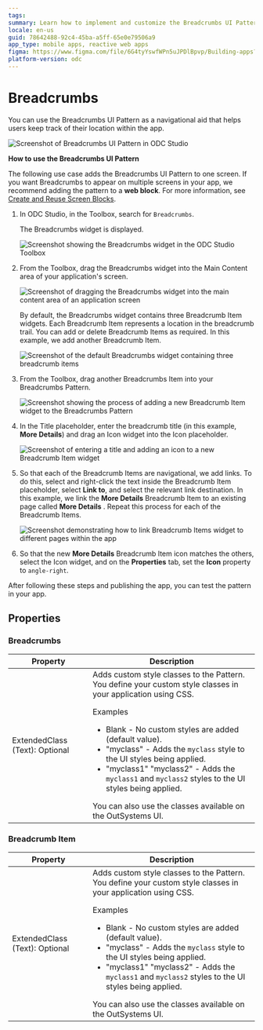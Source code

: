 ```yaml
---
tags: 
summary: Learn how to implement and customize the Breadcrumbs UI Pattern in OutSystems Developer Cloud (ODC) to enhance app navigation.
locale: en-us
guid: 78642488-92c4-45ba-a5ff-65e0e79506a9
app_type: mobile apps, reactive web apps
figma: https://www.figma.com/file/6G4tyYswfWPn5uJPDlBpvp/Building-apps?type=design&node-id=3208%3A17141&t=ZwHw8hXeFhwYsO5V-1
platform-version: odc
---
```


# Breadcrumbs

You can use the Breadcrumbs UI Pattern as a navigational aid that helps users keep track of their location within the app.

![Screenshot of Breadcrumbs UI Pattern in ODC Studio](images/breadcrumbs-2-ss.png "Breadcrumbs UI Pattern in ODC Studio")

**How to use the Breadcrumbs UI Pattern**

The following use case adds the Breadcrumbs UI Pattern to one screen. If you want Breadcrumbs to appear on multiple screens in your app, we recommend adding the pattern to a **web block**. For more information, see [Create and Reuse Screen Blocks](../../reuse/block-create-reuse.md).

1. In ODC Studio, in the Toolbox, search for `Breadcrumbs`.
  
    The Breadcrumbs widget is displayed.

    ![Screenshot showing the Breadcrumbs widget in the ODC Studio Toolbox](images/breadcrumbs-8-ss.png "Breadcrumbs Widget in Toolbox")

1. From the Toolbox, drag the Breadcrumbs widget into the Main Content area of your application's screen.

    ![Screenshot of dragging the Breadcrumbs widget into the main content area of an application screen](images/breadcrumbs-9-ss.png "Dragging Breadcrumbs Widget into Main Content Area")

    By default, the Breadcrumbs widget contains three Breadcrumb Item widgets. Each Breadcrumb Item represents a location in the breadcrumb trail. You can add or delete Breadcrumb Items as required. In this example, we add another Breadcrumb Item.

    ![Screenshot of the default Breadcrumbs widget containing three breadcrumb items](images/breadcrumbs-1-ss.png "Default Breadcrumbs Widget with Three Items")

1. From the Toolbox, drag another Breadcrumbs Item into your Breadcrumbs Pattern.

    ![Screenshot showing the process of adding a new Breadcrumb Item widget to the Breadcrumbs Pattern](images/breadcrumbs-10-ss.png "Adding a New Breadcrumb Item widget")
        
1. In the Title placeholder, enter the breadcrumb title (in this example, **More Details**) and drag an Icon widget into the Icon placeholder.

    ![Screenshot of entering a title and adding an icon to a new Breadcrumb Item widget](images/breadcrumbs-11-ss.png "Entering Title and Adding Icon to Breadcrumb Item Widget")

1. So that each of the Breadcrumb Items are navigational, we add links. To do this, select and right-click the text inside the Breadcrumb Item placeholder, select **Link to**, and select the relevant link destination. In this example, we link the **More Details** Breadcrumb Item to an existing page called **More Details** . Repeat this process for each of the Breadcrumb Items.

    ![Screenshot demonstrating how to link Breadcrumb Items widget to different pages within the app](images/breadcrumbs-3-ss.png "Linking Breadcrumb Items Widget to Pages")

1. So that the new **More Details** Breadcrumb Item icon matches the others, select the Icon widget, and on the **Properties** tab, set the **Icon** property to `angle-right`.

After following these steps and publishing the app, you can test the pattern in your app.

## Properties

### Breadcrumbs

| Property                       | Description                                                                                                                                                                                                                                                                                                                                                                                                                                                                                                                                                                                                              |
|--------------------------------|--------------------------------------------------------------------------------------------------------------------------------------------------------------------------------------------------------------------------------------------------------------------------------------------------------------------------------------------------------------------------------------------------------------------------------------------------------------------------------------------------------------------------------------------------------------------------------------------------------------------------|
| ExtendedClass (Text): Optional | Adds custom style classes to the Pattern. You define your custom style classes in your application using CSS. <p>Examples <ul><li>Blank - No custom styles are added (default value).</li><li>"myclass" - Adds the ``myclass`` style to the UI styles being applied.</li><li>"myclass1" "myclass2" - Adds the ``myclass1`` and ``myclass2`` styles to the UI styles being applied.</li></ul></p>You can also use the classes available on the OutSystems UI. |

### Breadcrumb Item

| Property                       | Description                                                                                                                                                                                                                                                                                                                                                                                                                                                                                                                                                                                                              |
|--------------------------------|--------------------------------------------------------------------------------------------------------------------------------------------------------------------------------------------------------------------------------------------------------------------------------------------------------------------------------------------------------------------------------------------------------------------------------------------------------------------------------------------------------------------------------------------------------------------------------------------------------------------------|
| ExtendedClass (Text): Optional | Adds custom style classes to the Pattern. You define your custom style classes in your application using CSS. <p>Examples <ul><li>Blank - No custom styles are added (default value).</li><li>"myclass" - Adds the ``myclass`` style to the UI styles being applied.</li><li>"myclass1" "myclass2" - Adds the ``myclass1`` and ``myclass2`` styles to the UI styles being applied.</li></ul></p>You can also use the classes available on the OutSystems UI. |
